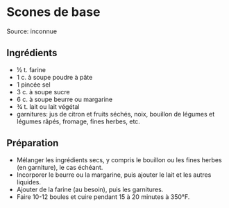 # Scones de base
Source: inconnue

## Ingrédients
* ½ t. farine
* 1 c. à soupe poudre à pâte
* 1 pincée sel
* 3 c. à soupe sucre
* 6 c. à soupe beurre ou margarine
* ¾ t. lait ou lait végétal
* garnitures: jus de citron et fruits séchés, noix, bouillon de légumes et légumes râpés, fromage, fines herbes, etc.

## Préparation
* Mélanger les ingrédients secs, y compris le bouillon ou les fines herbes (en garniture), le cas échéant.
* Incorporer le beurre ou la margarine, puis ajouter le lait et les autres liquides.
* Ajouter de la farine (au besoin), puis les garnitures.
* Faire 10-12 boules et cuire pendant 15 à 20 minutes à 350°F.
